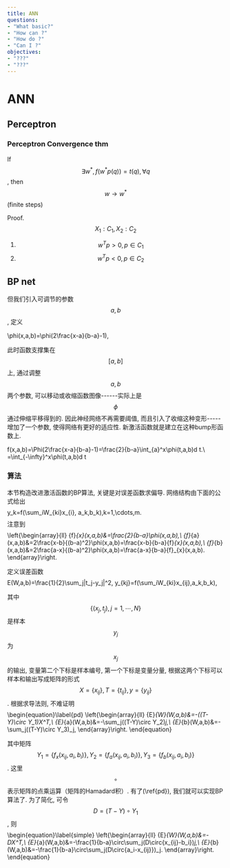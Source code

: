 ```yaml
---
title: ANN
questions:
- "What basic?"
- "How can ?"
- "How do ?"
- "Can I ?"
objectives:
- "???"
- "???"
---
```


# ANN

## Perceptron



### Perceptron Convergence thm

If $$\exists w^*, f(w^*p(q)) = t(q), \forall q$$, then $$w\to w^*$$ (finite steps)

Proof. $$X_1:C_1,X_2:C_2$$

1. $$w^Tp>0, p\in C_1$$
2. $$w^Tp<0, p\in C_2$$ 




## BP net

但我们引入可调节的参数$$a,b$$, 定义

$$$$
\phi(x,a,b)=\phi(2\frac{x-a}{b-a}-1),
$$$$

此时函数支撑集在$$[a,b]$$上, 通过调整$$a,b$$两个参数, 可以移动或收缩函数图像------实际上是$$\phi$$通过伸缩平移得到的. 因此神经网络不再需要阈值, 而且引入了收缩这种变形-----增加了一个参数, 使得网络有更好的适应性. 新激活函数就是建立在这种bump形函数上.

$$$$
f(x,a,b)=\Phi(2\frac{x-a}{b-a}-1)=\frac{2}{b-a}\int_{a}^x\phi(t,a,b)d t.\\
=\int_{-\infty}^x\phi(t,a,b)d t
$$$$

### 算法

本节构造改进激活函数的BP算法, 关键是对误差函数求偏导. 网络结构由下面的公式给出
$$$$
y_k=f(\sum_iW_{ki}x_{i}, a_k,b_k),k=1,\cdots,m.
$$$$
注意到
$$$$
\left\{\begin{array}{ll}
{f}_{x}(x,a,b)&=\frac{2}{b-a}\phi(x,a,b),\\
{f}_{a}(x,a,b)&=2\frac{x-b}{(b-a)^2}\phi(x,a,b)=\frac{x-b}{b-a}{f}_{x}(x,a,b),\\
{f}_{b}(x,a,b)&=2\frac{a-x}{(b-a)^2}\phi(x,a,b)=\frac{a-x}{b-a}{f}_{x}(x,a,b).
\end{array}\right.
$$$$

定义误差函数
$$$$
E(W,a,b)=\frac{1}{2}\sum_j\|t_j-y_j\|^2, y_{kj}=f(\sum_iW_{ki}x_{ij},a_k,b_k),
$$$$

其中$$\{(x_j,t_j),j=1,\cdots,N\}$$是样本$$y_j$$为$$x_j$$的输出, 变量第二个下标是样本编号, 第一个下标是变量分量, 根据这两个下标可以样本和输出写成矩阵的形式$$X=\{x_{ij}\},T=\{t_{ij}\},y=\{y_{ij}\}$$. 根据求导法则, 不难证明
$$$$
\begin{equation}\label{pd}
\left\{\begin{array}{ll}
{E}_{W}(W,a,b)&=-((T-Y)\circ Y_1)X^T,\\
{E}_{a}(W,a,b)&=-\sum_j((T-Y)\circ Y_2)_j,\\
{E}_{b}(W,a,b)&=-\sum_j((T-Y)\circ Y_3)_j,
\end{array}\right.
\end{equation}
$$$$

其中矩阵$$Y_1=\{{f}_{x}(x_{ij},a_i,b_i)\},Y_2=\{{f}_{a}(x_{ij},a_i,b_i)\},Y_3=\{{f}_{b}(x_{ij},a_i,b_i)\}$$. 这里$$\circ$$表示矩阵的点乘运算（矩阵的Hamadard积）. 有了(\ref{pd}), 我们就可以实现BP 算法了. 为了简化, 可令$$D=(T-Y)\circ Y_1$$, 则
$$$$
\begin{equation}\label{simple}
\left\{\begin{array}{ll}
{E}_{W}(W,a,b)&=-DX^T,\\
{E}_{a}(W,a,b)&=-\frac{1}{b-a}\circ\sum_j(D\circ\{x_{ij}-b_i\})_j,\\
{E}_{b}(W,a,b)&=-\frac{1}{b-a}\circ\sum_j(D\circ\{a_i-x_{ij}\})_j.
\end{array}\right.
\end{equation}
$$$$
